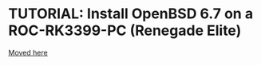 # TUTORIAL: Install OpenBSD 6.7 on a ROC-RK3399-PC (Renegade Elite)

[Moved here](https://github.com/ndhwyd/roc-rk3399-pc_openbsd)

